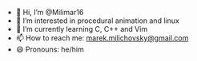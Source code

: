 - 👋 Hi, I’m @Milimar16
- 👀 I’m interested in procedural animation and linux
- 🌱 I’m currently learning C, C++ and Vim
- 📫 How to reach me: marek.milichovsky@gmail.com
- 😄 Pronouns: he/him

<!---
Milimar16/Milimar16 is a ✨ special ✨ repository because its `README.md` (this file) appears on your GitHub profile.
You can click the Preview link to take a look at your changes.
--->
